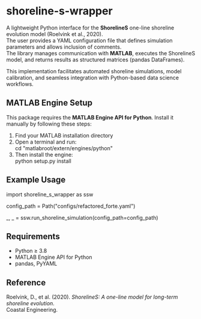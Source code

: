 # shoreline-s-wrapper

A lightweight Python interface for the **ShorelineS** one-line shoreline evolution model (Roelvink et al., 2020).  
The user provides a YAML configuration file that defines simulation parameters and allows inclusion of comments.  
The library manages communication with **MATLAB**, executes the ShorelineS model, and returns results as structured matrices (pandas DataFrames).  

This implementation facilitates automated shoreline simulations, model calibration, and seamless integration with Python-based data science workflows.


## MATLAB Engine Setup

This package requires the **MATLAB Engine API for Python**. Install it manually by following these steps:

1. Find your MATLAB installation directory  
2. Open a terminal and run:  
   cd "matlabroot/extern/engines/python"
3. Then install the engine:  
   python setup.py install


## Example Usage

import shoreline_s_wrapper as ssw

config_path = Path("configs/refactored_forte.yaml")

_, _ = ssw.run_shoreline_simulation(config_path=config_path)

## Requirements
- Python ≥ 3.8   
- MATLAB Engine API for Python  
- pandas, PyYAML  

## Reference
Roelvink, D., et al. (2020). *ShorelineS: A one-line model for long-term shoreline evolution*.  
Coastal Engineering.